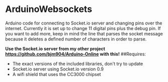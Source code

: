 # ArduinoWebsockets
Arduino code for connecting to Socket.io server and changing pins over the internet. Currently it is set up to change 11 digital pins plus the debug pin. If you want to add more, keep in mind the line that parses the socket message because it deletes a defined number of characters in order to parse.

**Use the Socket.io server from my other project https://github.com/bjm904/Arduino-Online with this!**
##Requires:
- The exact versions of the included libraries, don't try to update
- Socket.io server using Socket.io version 0.9
- A wifi shield that uses the CC3000 chipset
